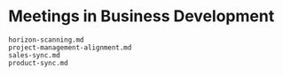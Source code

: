 # Meetings in Business Development

```{toctree}
horizon-scanning.md
project-management-alignment.md
sales-sync.md
product-sync.md
```